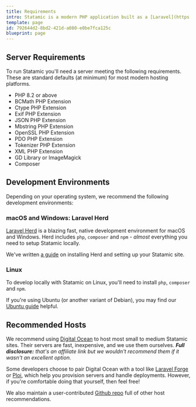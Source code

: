 ```yaml
---
title: Requirements
intro: Statamic is a modern PHP application built as a [Laravel](https://laravel.com) package, which carries with it the same [server requirements](https://laravel.com/docs/12.x/deployment#server-requirements) as Laravel itself. To manipulate images (resize, crop, etc), you will also need the GD Library or ImageMagick installed on your server.
template: page
id: 792644d2-8bd2-421d-a080-e0be7fca125c
blueprint: page
---
```

## Server Requirements

To run Statamic you'll need a server meeting the following requirements. These are standard defaults (at minimum) for most modern hosting platforms.

- PHP 8.2 or above
- BCMath PHP Extension
- Ctype PHP Extension
- Exif PHP Extension
- JSON PHP Extension
- Mbstring PHP Extension
- OpenSSL PHP Extension
- PDO PHP Extension
- Tokenizer PHP Extension
- XML PHP Extension
- GD Library or ImageMagick
- Composer

## Development Environments

Depending on your operating system, we recommend the following development environments:

### macOS and Windows: Laravel Herd

[Laravel Herd](https://herd.laravel.com) is a blazing fast, native development environment for macOS and Windows. Herd includes `php`, `composer` and `npm` - *almost* everything you need to setup Statamic locally.

We've written [a guide](/installing/laravel-herd) on installing Herd and setting up your Statamic site.

### Linux

To develop locally with Statamic on Linux, you'll need to install `php`, `composer` and `npm`.

If you're using Ubuntu (or another variant of Debian), you may find our [Ubuntu guide](/installing/ubuntu) helpful.

## Recommended Hosts

We recommend using [Digital Ocean](https://m.do.co/c/6469827e2269) to host most small to medium Statamic sites. Their servers are fast, inexpensive, and we use them ourselves. _**Full disclosure:** that's an affiliate link but we wouldn't recommend them if it wasn't an excellent option._

Some developers choose to pair Digital Ocean with a tool like [Laravel Forge](/deploying/laravel-forge) or [Ploi](/deploying/ploi), which help you provision servers and handle deployments. However, if you're comfortable doing that yourself, then feel free!

We also maintain a user-contributed [Github repo](https://github.com/statamic/hosts) full of other host recommendations.
